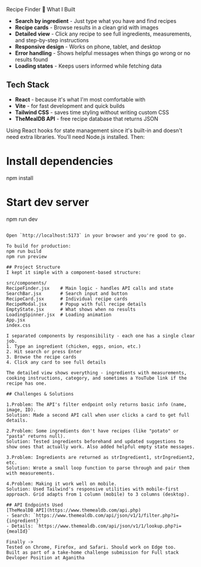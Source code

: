 Recipe Finder 🍳
What I Built

- **Search by ingredient** - Just type what you have and find recipes
- **Recipe cards** - Browse results in a clean grid with images  
- **Detailed view** - Click any recipe to see full ingredients, measurements, and step-by-step instructions
- **Responsive design** - Works on phone, tablet, and desktop
- **Error handling** - Shows helpful messages when things go wrong or no results found
- **Loading states** - Keeps users informed while fetching data

## Tech Stack
- **React** - because it's what I'm most comfortable with
- **Vite** - for fast development and quick builds
- **Tailwind CSS** - saves time styling without writing custom CSS
- **TheMealDB API** - free recipe database that returns JSON

Using React hooks for state management since it's built-in and doesn't need extra libraries.
You'll need Node.js installed. Then:

# Install dependencies
npm install

# Start dev server
npm run dev
```

Open `http://localhost:5173` in your browser and you're good to go.

To build for production:
npm run build
npm run preview

## Project Structure
I kept it simple with a component-based structure:

src/components/
RecipeFinder.jsx    # Main logic - handles API calls and state
SearchBar.jsx       # Search input and button
RecipeCard.jsx      # Individual recipe cards
RecipeModal.jsx     # Popup with full recipe details
EmptyState.jsx      # What shows when no results
LoadingSpinner.jsx  # Loading animation
App.jsx
index.css

I separated components by responsibility - each one has a single clear job.
1. Type an ingredient (chicken, eggs, onion, etc.)
2. Hit search or press Enter
3. Browse the recipe cards
4. Click any card to see full details

The detailed view shows everything - ingredients with measurements, cooking instructions, category, and sometimes a YouTube link if the recipe has one.

## Challenges & Solutions

1.Problem: The API's filter endpoint only returns basic info (name, image, ID).  
Solution: Made a second API call when user clicks a card to get full details.

2.Problem: Some ingredients don't have recipes (like "potato" or "pasta" returns null).  
Solution: Tested ingredients beforehand and updated suggestions to show ones that actually work. Also added helpful empty state messages.

3.Problem: Ingredients are returned as strIngredient1, strIngredient2, etc.  
Solution: Wrote a small loop function to parse through and pair them with measurements.

4.Problem: Making it work well on mobile.  
Solution: Used Tailwind's responsive utilities with mobile-first approach. Grid adapts from 1 column (mobile) to 3 columns (desktop).

## API Endpoints Used
[TheMealDB API](https://www.themealdb.com/api.php) 
- Search: `https://www.themealdb.com/api/json/v1/1/filter.php?i={ingredient}`
- Details: `https://www.themealdb.com/api/json/v1/1/lookup.php?i={mealId}`

Finally ->
Tested on Chrome, Firefox, and Safari. Should work on Edge too.
Built as part of a take-home challenge submission for Full stack Devloper Position at Aganitha